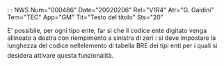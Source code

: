  :  : NWS Num="000486" Date="20020206" Rel="V1R4" Atr="G. Galdini" Tem="TEC" App="GM" Tit="Testo del titolo" Sts="20"

E' possibile, per ogni tipo ente, far sì che il codice ente digitato venga allineato a destra con riempimento a sinistra di zeri :  si deve impostare la lunghezza del codice nellelemento di tabella
BRE dei tipi enti per i quali si desidera attivare questa funzionalità.


